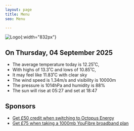 ```yaml
---
layout: page
title: Menu
seo: Menu

---
```


![Logo](/images/logo.jpg){:width="832px"}

<!-- weather_marker starts -->
## On Thursday, 04 September 2025

- The average temperature today is 12.25˚C,
- With highs of 13.3˚C and lows of 10.85˚C,
- It may feel like 11.83˚C with clear sky
- The wind speed is 1.34m/s and visibility is 10000m
- The pressure is 1014hPa and humidity is 88%
- The sun will rise at 05:27 and set at 18:47

<!-- weather_marker ends -->

## Sponsors

- [Get £50 credit when switching to Octopus Energy](https://bit.ly/3oD1nnS)
- [Get £75 when taking a 1000mb YouFibre broadband plan](https://aklam.io/91zWhU?)
